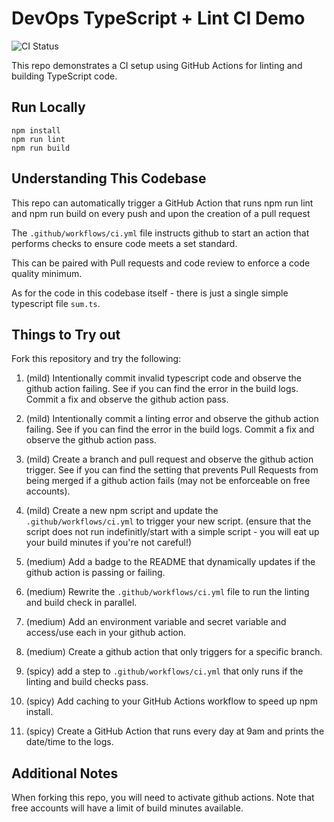 # DevOps TypeScript + Lint CI Demo

![CI Status](https://github.com/ToluDuro/devops-intro/tree/ToluBranch/actions/workflows/ci.yml/badge.svg)

This repo demonstrates a CI setup using GitHub Actions for linting and building TypeScript code.

## Run Locally

```
npm install
npm run lint
npm run build
```

## Understanding This Codebase
This repo can automatically trigger a GitHub Action that runs npm run lint and npm run build on every push and upon the creation of a pull request

The ```.github/workflows/ci.yml``` file instructs github to start an action that performs checks to ensure code meets a set standard.

This can be paired with Pull requests and code review to enforce a code quality minimum.

As for the code in this codebase itself - there is just a single simple typescript file ```sum.ts```.

## Things to Try out
Fork this repository and try the following:

1. (mild) Intentionally commit invalid typescript code and observe the github action failing. See if you can find the error in the build logs. Commit a fix and observe the github action pass.

2. (mild) Intentionally commit a linting error and observe the github action failing.  See if you can find the error in the build logs. Commit a fix and observe the github action pass.

3. (mild) Create a branch and pull request and observe the github action trigger. See if you can find the setting that prevents Pull Requests from being merged if a github action fails (may not be enforceable on free accounts).

4. (mild) Create a new npm script and update the ```.github/workflows/ci.yml``` to trigger your new script. (ensure that the script does not run indefinitly/start with a simple script - you will eat up your build minutes if you're not careful!)

5. (medium) Add a badge to the README that dynamically updates if the github action is passing or failing.

6. (medium) Rewrite the ```.github/workflows/ci.yml``` file to run the linting and build check in parallel.

7. (medium) Add an environment variable and secret variable and access/use each in your github action.

8. (medium) Create a github action that only triggers for a specific branch.

9. (spicy) add a step to ```.github/workflows/ci.yml``` that only runs if the linting and build checks pass. 

10. (spicy) Add caching to your GitHub Actions workflow to speed up npm install.

11. (spicy) Create a GitHub Action that runs every day at 9am and prints the date/time to the logs.


## Additional Notes
When forking this repo, you will need to activate github actions. Note that free accounts will have a limit of build minutes available.